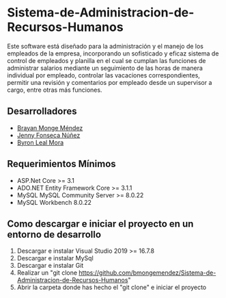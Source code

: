 # Sistema-de-Administracion-de-Recursos-Humanos

Este software está diseñado para la administración y el manejo de los empleados de la empresa, incorporando un sofisticado y eficaz sistema de control de empleados y planilla en el cual se cumplan las funciones de administrar salarios mediante un seguimiento de las horas de manera individual por empleado, controlar las vacaciones correspondientes, permitir una revisión y comentarios por empleado desde un supervisor a cargo, entre otras más funciones.

## Desarrolladores

* [Brayan Monge Méndez](http://github.com/bmongemendez)
* [Jenny Fonseca Núñez](http://github.com)
* [Byron Leal Mora](http://github.com)

## Requerimientos Mínimos

* ASP.Net Core >= 3.1
* ADO.NET Entity Framework Core >= 3.1.1
* MySQL MySQL Community Server >= 8.0.22
* MySQL Workbench 8.0.22

## Como descargar e iniciar el proyecto en un entorno de desarrollo

1. Descargar e instalar Visual Studio 2019 >= 16.7.8
2. Descargar e instalar MySql
3. Descargar e instalar Git
4. Realizar un "git clone https://github.com/bmongemendez/Sistema-de-Administracion-de-Recursos-Humanos" 
5. Abrir la carpeta donde has hecho el "git clone" e iniciar el proyecto
